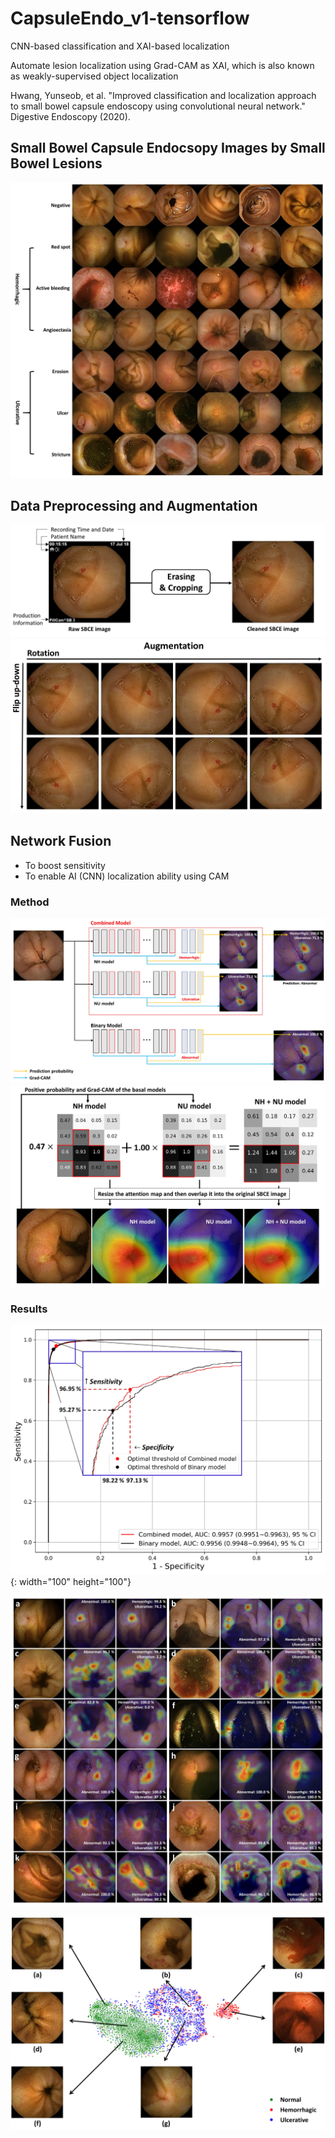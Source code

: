 # CapsuleEndo_v1-tensorflow

CNN-based classification and XAI-based localization

Automate lesion localization using Grad-CAM as XAI, which is also known as weakly-supervised object localization 

Hwang, Yunseob, et al. "Improved classification and localization approach to small bowel capsule endoscopy using convolutional neural network." Digestive Endoscopy (2020).

## Small Bowel Capsule Endocsopy Images by Small Bowel Lesions

![SBCE](./images/SBCE_images_by_lesion.jpg)

## Data Preprocessing and Augmentation

![SBCE_PRE](./images/preprocessing_for_SBCE_images.jpg)
![SBCE_AUG](./images/flip_and_rotation_augmentation.jpg)

## Network Fusion

- To boost sensitivity
- To enable AI (CNN) localization ability using CAM 

### Method

![NET_FUS](./images/network_fusion.jpg)
![CAM_FUS](./images/CAM_fusion.jpg)

### Results

![ROC](./images/ROC_curves.jpg){: width="100" height="100"}

![GradCAM](./images/GradCAM_comparison.jpg)

![Feature_V](./images/feature_visualization_t-SNE.jpg)
